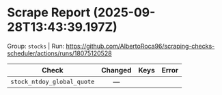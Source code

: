 # Scrape Report (2025-09-28T13:43:39.197Z)

Group: `stocks`  |  Run: https://github.com/AlbertoRoca96/scraping-checks-scheduler/actions/runs/18075120528

| Check | Changed | Keys | Error |
|---|:---:|:--|:--|
| `stock_ntdoy_global_quote` | — |  |  |
